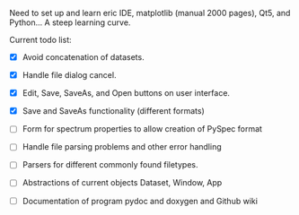 Need to set up and learn eric IDE, matplotlib (manual 2000 pages), Qt5, and Python...
A steep learning curve.

Current todo list:
- [x] Avoid concatenation of datasets.
- [x] Handle file dialog cancel.
- [x] Edit, Save, SaveAs, and Open buttons on user interface.
- [x] Save and SaveAs functionality (different formats)
- [ ] Form for spectrum properties to allow creation of PySpec format
- [ ] Handle file parsing problems and other error handling
- [ ] Parsers for different commonly found filetypes.
- [ ] Abstractions of current objects Dataset, Window, App
- [ ] Documentation of program pydoc and doxygen and Github wiki


